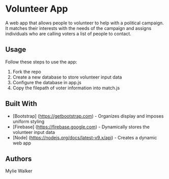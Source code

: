 # Volunteer App
A web app that allows people to volunteer to help with a political campaign. It matches their interests with the needs of the campaign and assigns individuals who are calling voters a list of people to contact.

## Usage
Follow these steps to use the app:
1. Fork the repo
2. Create a new database to store volunteer input data
3. Configure the database in app.js
4. Copy the filepath of voter information into match.js

## Built With
* [Bootstrap] (https://getbootstrap.com) - Organizes display and imposes uniform styling
* [Firebase] (https://firebase.google.com) - Dynamically stores the volunteer input data
* [Node] (https://nodejs.org/docs/latest-v9.x/api) - Creates a dynamic web app

## Authors
Mylie Walker